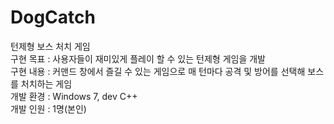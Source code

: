 # DogCatch
턴제형 보스 처치 게임  
구현 목표 : 사용자들이 재미있게 플레이 할 수 있는 턴제형 게임을 개발  
구현 내용 : 커맨드 창에서 즐길 수 있는 게임으로 매 턴마다 공격 및 방어를 선택해 보스를 처치하는 게임  
개발 환경 : Windows 7, dev C++  
개발 인원 : 1명(본인)  
